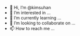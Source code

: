 - 👋 Hi, I’m @kimsuhan
- 👀 I’m interested in ...
- 🌱 I’m currently learning ...
- 💞️ I’m looking to collaborate on ...
- 📫 How to reach me ...

<!---
kimsuhan/kimsuhan is a ✨ special ✨ repository because its `README.md` (this file) appears on your GitHub profile.
You can click the Preview link to take a look at your changes.
--->
